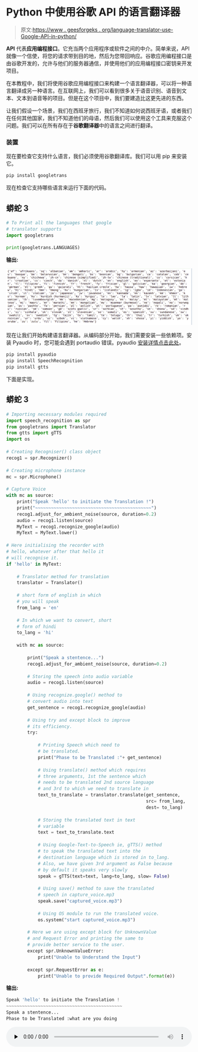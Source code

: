 # Python 中使用谷歌 API 的语言翻译器

> 原文:[https://www . geesforgeks . org/language-translator-use-Google-API-in-python/](https://www.geeksforgeeks.org/language-translator-using-google-api-in-python/)

**API** 代表**应用编程接口**。它充当两个应用程序或软件之间的中介。简单来说，API 就像一个信使，将您的请求带到目的地，然后为您带回响应。谷歌应用编程接口是由谷歌开发的，允许与他们的服务器通信，并使用他们的应用编程接口密钥来开发项目。

在本教程中，我们将使用谷歌应用编程接口来构建一个语言翻译器，可以将一种语言翻译成另一种语言。在互联网上，我们可以看到很多关于语音识别、语音到文本、文本到语音等的项目。但是在这个项目中，我们要建造比这更先进的东西。

让我们假设一个场景，我们在西班牙旅行，我们不知道如何说西班牙语，或者我们在任何其他国家，我们不知道他们的母语，然后我们可以使用这个工具来克服这个问题。我们可以在所有存在于**谷歌翻译器**中的语言之间进行翻译。

### 装置

现在要检查它支持什么语言，我们必须使用谷歌翻译库。我们可以用 pip 来安装它。

```py
pip install googletrans
```

现在检查它支持哪些语言来运行下面的代码。

## 蟒蛇 3

```py
# To Print all the languages that google
# translator supports
import googletrans

print(googletrans.LANGUAGES)
```

**输出:**

![google-trans-python](img/f336e5e1b1e24ccd4645481e224c3787.png)

现在让我们开始构建语言翻译器。从编码部分开始，我们需要安装一些依赖项。安装 Pyaudio 时，您可能会遇到 portaudio 错误。pyaudio [安装详情点击此处](https://people.csail.mit.edu/hubert/pyaudio/)。

```py
pip install pyaudio
pip install SpeechRecognition
pip install gtts
```

下面是实现。

## 蟒蛇 3

```py
# Importing necessary modules required
import speech_recognition as spr
from googletrans import Translator
from gtts import gTTS
import os

# Creating Recogniser() class object
recog1 = spr.Recognizer()

# Creating microphone instance
mc = spr.Microphone()

# Capture Voice
with mc as source:
    print("Speak 'hello' to initiate the Translation !")
    print("~~~~~~~~~~~~~~~~~~~~~~~~~~~~~~~~~~~~~~~~~~~~")
    recog1.adjust_for_ambient_noise(source, duration=0.2)
    audio = recog1.listen(source)
    MyText = recog1.recognize_google(audio)
    MyText = MyText.lower()

# Here initialising the recorder with
# hello, whatever after that hello it
# will recognise it.
if 'hello' in MyText:

    # Translator method for translation
    translator = Translator()

    # short form of english in which
    # you will speak
    from_lang = 'en'

    # In which we want to convert, short
    # form of hindi
    to_lang = 'hi'

    with mc as source:

        print("Speak a stentence...")
        recog1.adjust_for_ambient_noise(source, duration=0.2)

        # Storing the speech into audio variable
        audio = recog1.listen(source)

        # Using recognize.google() method to
        # convert audio into text
        get_sentence = recog1.recognize_google(audio)

        # Using try and except block to improve
        # its efficiency.
        try:

            # Printing Speech which need to
            # be translated.
            print("Phase to be Translated :"+ get_sentence)

            # Using translate() method which requires
            # three arguments, 1st the sentence which
            # needs to be translated 2nd source language
            # and 3rd to which we need to translate in
            text_to_translate = translator.translate(get_sentence,
                                                     src= from_lang,
                                                     dest= to_lang)

            # Storing the translated text in text
            # variable
            text = text_to_translate.text

            # Using Google-Text-to-Speech ie, gTTS() method
            # to speak the translated text into the
            # destination language which is stored in to_lang.
            # Also, we have given 3rd argument as False because
            # by default it speaks very slowly
            speak = gTTS(text=text, lang=to_lang, slow= False)

            # Using save() method to save the translated
            # speech in capture_voice.mp3
            speak.save("captured_voice.mp3")    

            # Using OS module to run the translated voice.
            os.system("start captured_voice.mp3")

        # Here we are using except block for UnknownValue
        # and Request Error and printing the same to
        # provide better service to the user.
        except spr.UnknownValueError:
            print("Unable to Understand the Input")

        except spr.RequestError as e:
            print("Unable to provide Required Output".format(e))
```

**输出:**

```py
Speak 'hello' to initiate the Translation !
~~~~~~~~~~~~~~~~~~~~~~~~~~~~~~~~~~~~~~~~~~~~
Speak a stentence...
Phase to be Translated :what are you doing
```

<audio class="wp-audio-shortcode" id="audio-405554-1" preload="none" style="width:100%" controls=""><source type="audio/mpeg" src="https://media.geeksforgeeks.org/wp-content/cdn-uploads/20200430164710/captured_voice.mp3?_=1">[https://media.geeksforgeeks.org/wp-content/cdn-uploads/20200430164710/captured_voice.mp3](https://media.geeksforgeeks.org/wp-content/cdn-uploads/20200430164710/captured_voice.mp3)</audio>